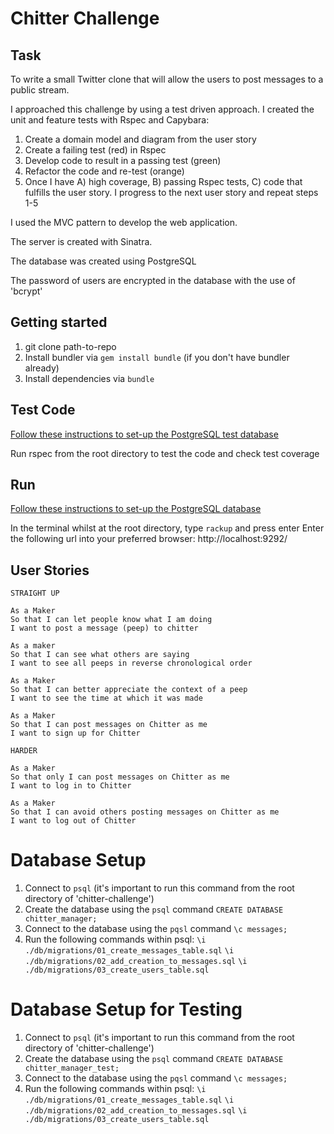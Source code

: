 Chitter Challenge
=================

Task
-------

To write a small Twitter clone that will allow the users to post messages to a public stream.

I approached this challenge by using a test driven approach. I created the unit and feature tests with Rspec and Capybara:

1) Create a domain model and diagram from the user story
2) Create a failing test (red) in Rspec
3) Develop code to result in a passing test (green)
4) Refactor the code and re-test (orange)
5) Once I have A) high coverage, B) passing Rspec tests, C) code that fulfills the user story. I progress to the next user story and repeat steps 1-5

I used the MVC pattern to develop the web application. 

The server is created with Sinatra.

The database was created using PostgreSQL

The password of users are encrypted in the database with the use of 'bcrypt'

## Getting started

1) git clone path-to-repo
2) Install bundler via `gem install bundle` (if you don't have bundler already)
3) Install dependencies via `bundle`

## Test Code

[Follow these instructions to set-up the PostgreSQL test database](#Database-Setup-for-Testing)

Run rspec from the root directory to test the code and check test coverage

## Run

[Follow these instructions to set-up the PostgreSQL database](#Database-Setup)

In the terminal whilst at the root directory, type `rackup` and press enter
Enter the following url into your preferred browser: http://localhost:9292/

## User Stories

```
STRAIGHT UP

As a Maker
So that I can let people know what I am doing  
I want to post a message (peep) to chitter

As a maker
So that I can see what others are saying  
I want to see all peeps in reverse chronological order

As a Maker
So that I can better appreciate the context of a peep
I want to see the time at which it was made

As a Maker
So that I can post messages on Chitter as me
I want to sign up for Chitter

HARDER

As a Maker
So that only I can post messages on Chitter as me
I want to log in to Chitter

As a Maker
So that I can avoid others posting messages on Chitter as me
I want to log out of Chitter
```

# Database Setup

1. Connect to `psql` (it's important to run this command from the root directory of 'chitter-challenge')
2. Create the database using the `psql` command `CREATE DATABASE chitter_manager;`
3. Connect to the database using the `pqsl` command `\c messages;`
4. Run the following commands within psql:
   `\i ./db/migrations/01_create_messages_table.sql`
   `\i ./db/migrations/02_add_creation_to_messages.sql`
   `\i ./db/migrations/03_create_users_table.sql`

# Database Setup for Testing

1. Connect to `psql` (it's important to run this command from the root directory of 'chitter-challenge')
2. Create the database using the `psql` command `CREATE DATABASE chitter_manager_test;`
3. Connect to the database using the `pqsl` command `\c messages;`
4. Run the following commands within psql:
   `\i ./db/migrations/01_create_messages_table.sql`
   `\i ./db/migrations/02_add_creation_to_messages.sql`
   `\i ./db/migrations/03_create_users_table.sql`
